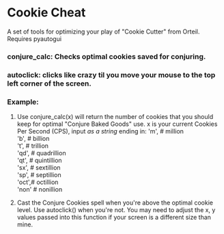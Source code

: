 # Cookie Cheat

A set of tools for optimizing your play of "Cookie Cutter"
from Orteil. Requires pyautogui

### conjure_calc: Checks optimal cookies saved for conjuring.
### autoclick: clicks like crazy til you move your mouse to the top left corner of the screen.

### Example:

1. Use conjure_calc(x) will return the number of cookies that you should
keep for optimal "Conjure Baked Goods" use.
x is your current Cookies Per Second (CPS), input *as a string* ending in:
'm',  # million                                                                                                           
'b',  # billion                                                                                                           
't',  # trillion                                                                                                          
'qd', # quadrillion                                                                                                       
'qt', # quintillion                                                                                                       
'sx', # sextillion                                                                                                        
'sp', # septillion                                                                                                        
'oct',# octillion                                                                                                         
'non' # nonillion  

2. Cast the Conjure Cookies spell when you're above the optimal cookie level. Use autoclick()
when you're not. You may need to adjust the x, y values passed into this function if your screen is a different size than mine.
